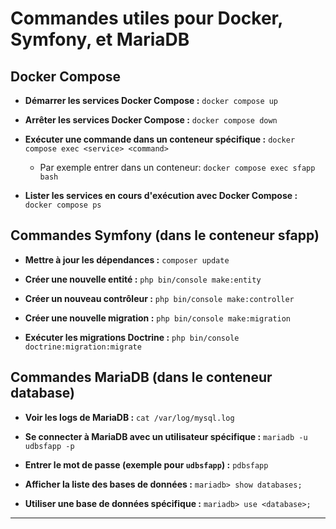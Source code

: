 # Commandes utiles pour Docker, Symfony, et MariaDB

## Docker Compose

- **Démarrer les services Docker Compose :**
  `docker compose up`

- **Arrêter les services Docker Compose :**
  `docker compose down`

- **Exécuter une commande dans un conteneur spécifique :**
  `docker compose exec <service> <command>`
  - Par exemple entrer dans un conteneur: `docker compose exec sfapp bash`

- **Lister les services en cours d'exécution avec Docker Compose :**
  `docker compose ps`


## Commandes Symfony (dans le conteneur sfapp)

- **Mettre à jour les dépendances :**
  `composer update`

- **Créer une nouvelle entité :**
  `php bin/console make:entity`

- **Créer un nouveau contrôleur :**
  `php bin/console make:controller`

- **Créer une nouvelle migration :**
  `php bin/console make:migration`

- **Exécuter les migrations Doctrine :**
  `php bin/console doctrine:migration:migrate`


## Commandes MariaDB (dans le conteneur database)

- **Voir les logs de MariaDB :** `cat /var/log/mysql.log`

- **Se connecter à MariaDB avec un utilisateur spécifique :**
  `mariadb -u udbsfapp -p`

- **Entrer le mot de passe (exemple pour `udbsfapp`) :**
  `pdbsfapp`

- **Afficher la liste des bases de données :**
  `mariadb> show databases;`

- **Utiliser une base de données spécifique :**
  `mariadb> use <database>;`

---
